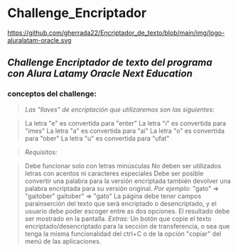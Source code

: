 # Challenge_Encriptador
https://github.com/gherrada22/Encriptador_de_texto/blob/main/img/logo-aluralatam-oracle.svg

## *Challenge Encriptador de texto del programa con Alura Latamy Oracle Next Education*
### conceptos del challenge: 
>*Las "llaves" de encriptación que utilizaremos son las siguientes:*

>La letra "e" es convertida para "enter"
>La letra "i" es convertida para "imes"
>La letra "a" es convertida para "ai"
>La letra "o" es convertida para "ober"
>La letra "u" es convertida para "ufat"

>*Requisitos:*

>Debe funcionar solo con letras minúsculas
>No deben ser utilizados letras con acentos ni caracteres especiales
>Debe ser posible convertir una palabra para la versión encriptada también devolver una palabra encriptada para su versión original.
>*Por ejemplo:*
> "gato" => "gaitober"
>gaitober" => "gato"
>La página debe tener campos parainserción del texto que será encriptado o desencriptado, y el usuario debe poder escoger entre as dos opciones.
>El resultado debe ser mostrado en la pantalla.
>*Extras:*
>Un botón que copie el texto encriptado/desencriptado para la sección de transferencia, o sea que tenga la misma funcionalidad del ctrl+C o de la opción "copiar" del menú de las aplicaciones.
